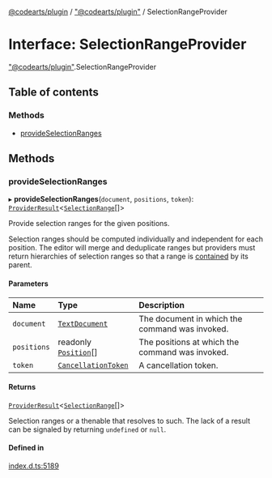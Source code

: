 [@codearts/plugin](../README.md) / ["@codearts/plugin"](../modules/_codearts_plugin_.md) / SelectionRangeProvider

# Interface: SelectionRangeProvider

["@codearts/plugin"](../modules/_codearts_plugin_.md).SelectionRangeProvider

## Table of contents

### Methods

- [provideSelectionRanges](codearts_plugin_.SelectionRangeProvider.md#provideselectionranges)

## Methods

### provideSelectionRanges

▸ **provideSelectionRanges**(`document`, `positions`, `token`): [`ProviderResult`](../modules/_codearts_plugin_.md#providerresult)<[`SelectionRange`](../classes/codearts_plugin_.SelectionRange.md)[]\>

Provide selection ranges for the given positions.

Selection ranges should be computed individually and independent for each position. The editor will merge
and deduplicate ranges but providers must return hierarchies of selection ranges so that a range
is [contained](../classes/codearts_plugin_.Range.md#contains) by its parent.

#### Parameters

| Name | Type | Description |
| :------ | :------ | :------ |
| `document` | [`TextDocument`](codearts_plugin_.TextDocument.md) | The document in which the command was invoked. |
| `positions` | readonly [`Position`](../classes/codearts_plugin_.Position.md)[] | The positions at which the command was invoked. |
| `token` | [`CancellationToken`](codearts_plugin_.CancellationToken.md) | A cancellation token. |

#### Returns

[`ProviderResult`](../modules/_codearts_plugin_.md#providerresult)<[`SelectionRange`](../classes/codearts_plugin_.SelectionRange.md)[]\>

Selection ranges or a thenable that resolves to such. The lack of a result can be
signaled by returning `undefined` or `null`.

#### Defined in

[index.d.ts:5189](https://github.com/xyz-fish/cloudide-plugin-api/blob/9927cd6/index.d.ts#L5189)
